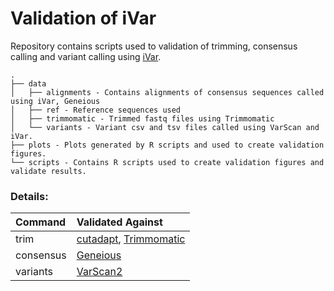# Validation of iVar

Repository contains scripts used to validation of trimming, consensus calling and variant calling using [iVar](https://github.com/andersen-lab/ivar/). 

```
.
├── data
│   ├── alignments - Contains alignments of consensus sequences called using iVar, Geneious
│   ├── ref - Reference sequences used
│   ├── trimmomatic - Trimmed fastq files using Trimmomatic
│   └── variants - Variant csv and tsv files called using VarScan and iVar.
├── plots - Plots generated by R scripts and used to create validation figures.
└── scripts - Contains R scripts used to create validation figures and validate results. 
```

### Details:

| Command | Validated Against |
|:--------|:------------------|
|  trim   | [cutadapt](https://github.com/marcelm/cutadapt/), [Trimmomatic](http://www.usadellab.org/cms/?page=trimmomatic)|
| consensus | [Geneious](https://www.geneious.com/) |
| variants | [VarScan2](https://dkoboldt.github.io/varscan/) |

